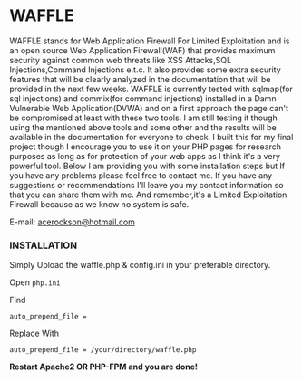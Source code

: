 # WAFFLE
WAFFLE stands for Web Application Firewall For Limited Exploitation and is an open source Web Application Firewall(WAF) that provides maximum security against common web threats like XSS Attacks,SQL Injections,Command Injections e.t.c. It also provides some extra security features that will be clearly analyzed in the documentation that will be provided in the next few weeks. WAFFLE is currently tested with sqlmap(for sql injections) and commix(for command injections) installed in a Damn Vulnerable Web Application(DVWA) and on a first approach the page can't be compromised at least with these two tools. I am still testing it though using the mentioned above tools and some other and the results will be available in the documentation for everyone to check. I built this for my final project though I encourage you to use it on your PHP pages for research purposes as long as for protection of your web apps as I think it's a very powerful tool. Below I am providing you with some installation steps but If you have any problems please feel free to contact me. If you have any suggestions or recommendations I'll leave you my contact information so that you can share them with me. And remember,it's a Limited Exploitation Firewall because as we know no system is safe.
 
E-mail: acerockson@hotmail.com
 

### INSTALLATION

Simply Upload the waffle.php & config.ini in your preferable directory.

Open `php.ini`

Find 

`auto_prepend_file =`

Replace With

`auto_prepend_file = /your/directory/waffle.php`

<b>Restart Apache2 OR PHP-FPM and you are done!</b>
